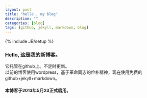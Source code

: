 ```yaml
---
layout: post
title: "hello , my blog"
description: ""
categories: [blog]
tags: [github, jekyll, markdown, blog]
---
```

{% include JB/setup %}

### Hello, 这是我的新博客。   
它托管在github上。不定时更新。  
以前的博客使用wordpress，基于革命同志的俭朴精神，现在使用免费的github+jekyll+markdown。   
#### 本博客于2013年5月23正式启用。